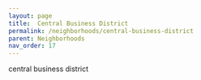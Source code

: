 ```yaml
---
layout: page
title:  Central Business District
permalink: /neighborhoods/central-business-district
parent: Neighborhoods
nav_order: 17
---
```


central business district